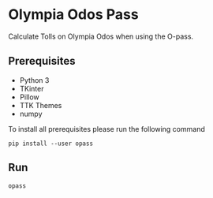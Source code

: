 # Olympia Odos Pass

Calculate Tolls on Olympia Odos when using the O-pass.

## Prerequisites

* Python 3
* TKinter
* Pillow
* TTK Themes
* numpy

To install all prerequisites please run the following command

```pip install --user opass```

## Run

`opass`
